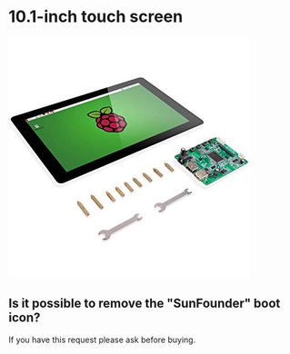 # 10.1-inch touch screen

![img](../../img\raspoberrypi\10.1-inchTouchScreen/10.1-inchTouchScreen.jpg)

## Is it possible to remove the "SunFounder" boot icon?
If you have this request please ask before buying.